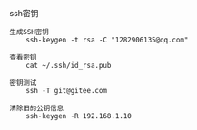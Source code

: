 ssh密钥

    生成SSH密钥
        ssh-keygen -t rsa -C "1282906135@qq.com"
    
    查看密钥
        cat ~/.ssh/id_rsa.pub
        
    密钥测试
        ssh -T git@gitee.com
        
    清除旧的公钥信息
        ssh-keygen -R 192.168.1.10    
    